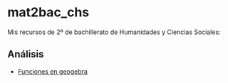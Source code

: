 # mat2bac_chs


Mis recursos de 2º de bachillerato de Humanidades y Ciencias Sociales:


## Análisis

- [Funciones en geogebra](https://ggbm.at/aabgby5a)
